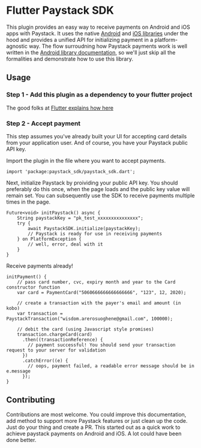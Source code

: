 # Flutter Paystack SDK

This plugin provides an easy way to receive payments on Android and iOS apps with Paystack. It uses the native [Android](https://github.com/PaystackHQ/paystack-android) and [iOS libraries](https://github.com/PaystackHQ/paystack-ios) under the hood and provides a unified API for initializing payment in a platform-agnostic way. The flow surroudning how Paystack payments work is well written in the [Android library documentation](https://github.com/PaystackHQ/paystack-android), so we'll just skip all the formalities and demonstrate how to use this library.

## Usage

### Step 1 - Add this plugin as a dependency to your flutter project

The good folks at [Flutter explains how here](https://flutter.io/platform-plugins/)

### Step 2 - Accept payment

This step assumes you've already built your UI for accepting card details from your application user. And of course, you have your Paystack public API key.

Import the plugin in the file where you want to accept payments.

```
import 'package:paystack_sdk/paystack_sdk.dart';
```

Next, initialize Paystack by proividing your public API key. You should preferably do this once, when the page loads and the public key value will remain set. You can subsequently use the SDK to receive payments multiple times in the page.

```
Future<void> initPaystack() async {
    String paystackKey = "pk_test_xxxxxxxxxxxxxxx";
    try {
        await PaystackSDK.initialize(paystackKey);
        // Paystack is ready for use in receiving payments
    } on PlatformException {
        // well, error, deal with it
    }
}
```

Receive payments already!

```
initPayment() {
    // pass card number, cvc, expiry month and year to the Card constructor function
    var card = PaymentCard("5060666666666666666", "123", 12, 2020);

    // create a transaction with the payer's email and amount (in kobo)
    var transaction = PaystackTransaction("wisdom.arerosuoghene@gmail.com", 100000);
    
    // debit the card (using Javascript style promises)
    transaction.chargeCard(card)
      .then((transactionReference) {
        // payment successful! You should send your transaction request to your server for validation
      })
      .catchError((e) {
        // oops, payment failed, a readable error message should be in e.message 
      });
}
```
## Contributing

Contributions are most welcome. You could improve this documentation, add method to support more Paystack features or just clean up the code. Just do your thing and create a PR. This started out as a quick work to achieve paystack payments on Android and iOS. A lot could have been done better.